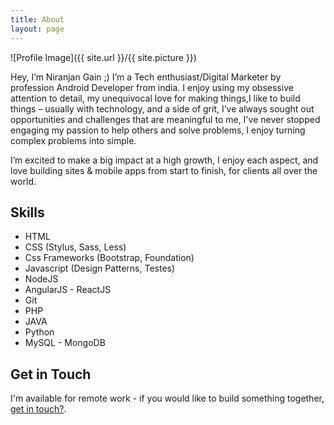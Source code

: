```yaml
---
title: About
layout: page
---
```

![Profile Image]({{ site.url }}/{{ site.picture }})

<p>Hey, I’m Niranjan Gain ;) I’m a Tech enthusiast/Digital Marketer by profession Android Developer from india.
I enjoy using my obsessive attention to detail, my unequivocal love for making things,I like to build things – usually with       technology, and a side of grit, I’ve always sought out opportunities and challenges that are meaningful to me, 
I've never stopped engaging my passion to help others and solve problems, I enjoy turning complex problems into simple.</p>

<p>I’m excited to make a big impact at a high growth, I enjoy each aspect, and love building sites & mobile apps from start to finish, for clients all over the world.</p>

<h2>Skills</h2>

<ul class="skill-list">
	<li>HTML</li>
	<li>CSS (Stylus, Sass, Less)</li>
	<li>Css Frameworks (Bootstrap, Foundation)</li>
	<li>Javascript (Design Patterns, Testes)</li>
	<li>NodeJS</li>
	<li>AngularJS - ReactJS</li>
	<li>Git</li>
	<li>PHP</li>
	<li>JAVA</li>
	<li>Python</li>
	<li>MySQL - MongoDB</li>
</ul>

<h2>Get in Touch</h2>
    
I'm available for remote work - if you would like to build something together, [get in touch?](mailto:imiranjangain@email.com?subject=What's%20Subject?&body=What%20is%20your%20Message?).
